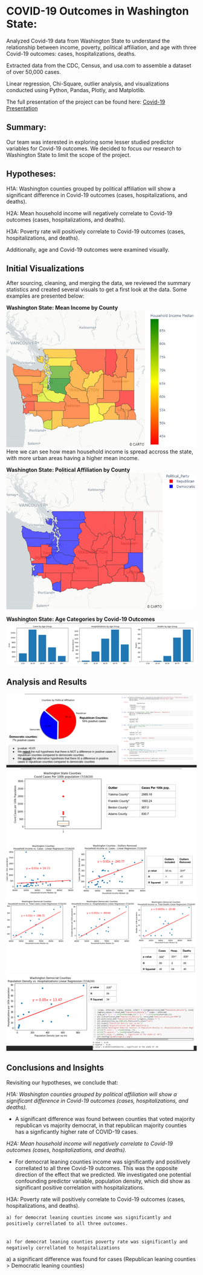 #  **COVID-19 Outcomes in Washington State:**

Analyzed Covid-19 data from Washington State to understand the relationship between income, poverty, political affiliation, and age with three Covid-19 outcomes: cases, hospitalizations, deaths.

Extracted data from the CDC, Census, and usa.com to assemble a dataset of over 50,000 cases.

Linear regression, Chi-Square, outlier analysis, and visualizations conducted using Python, Pandas, Plotly, and Matplotlib.

The full presentation of the project can be found here: [Covid-19 Presentation](https://github.com/mocchicone/Covid-19-Outcomes-in-Washington-State/blob/master/COVID-19%20Presentation.pptx)

## **Summary:** 

Our team was interested in exploring some lesser studied predictor variables for Covid-19 outcomes.  We decided to focus our research to Washington State to limit the scope of the project.  

## **Hypotheses:**

H1A: Washington counties grouped by political affiliation will show a significant difference in Covid-19 outcomes (cases, hospitalizations, and deaths).

H2A: Mean household income will negatively correlate to Covid-19 outcomes (cases, hospitalizations, and deaths).

H3A: Poverty rate will positively correlate to Covid-19 outcomes (cases, hospitalizations, and deaths).

Additionally, age and Covid-19 outcomes were examined visually.    

## **Initial Visualizations**

After sourcing, cleaning, and merging the data, we reviewed the summary statistics and created several visuals to get a first look at the data.  Some examples are presented below:

**Washington State: Mean Income by County**
![Income Heatmap](https://github.com/mocchicone/Covid-19-Outcomes-in-Washington-State/blob/master/Data%20Visualization/Visuals/Household%20Income%20Median.png)    
Here we can see how mean household income is spread accross the state, with more urban areas having a higher mean income.      
    


**Washington State: Political Affiliation by County** 
![Political Affiliation Map](https://github.com/mocchicone/Covid-19-Outcomes-in-Washington-State/blob/master/Data%20Visualization/Visuals/politics_map.png)    
    
**Washington State: Age Categories by Covid-19 Outcomes**     
![Covid Outcomes by Age Bar](https://github.com/mocchicone/Covid-19-Outcomes-in-Washington-State/blob/master/Data%20Visualization/Visuals/Age%20Bar%20Graphs.PNG)    






## **Analysis and Results**

![Chi_Square Pie](https://github.com/mocchicone/Covid-19-Outcomes-in-Washington-State/blob/master/Data%20Visualization/Visuals/Chi-Square.PNG)
![Outlier1](https://github.com/mocchicone/Covid-19-Outcomes-in-Washington-State/blob/master/Data%20Visualization/Visuals/Outlier%20Analysis.PNG)
![Outlier2](https://github.com/mocchicone/Covid-19-Outcomes-in-Washington-State/blob/master/Data%20Visualization/Visuals/Outlier%20Analysis2.PNG)
![Income vs Outcomes](https://github.com/mocchicone/Covid-19-Outcomes-in-Washington-State/blob/master/Data%20Visualization/Visuals/Income%20vs%20Outcomes.PNG)
![Population Density vs Outcomes](https://github.com/mocchicone/Covid-19-Outcomes-in-Washington-State/blob/master/Data%20Visualization/Visuals/Population%20Density.PNG)

## **Conclusions and Insights**

Revisiting our hypotheses, we conclude that: 

*H1A: Washington counties grouped by political affiliation will show a significant difference in Covid-19 outcomes (cases, hospitalizations, and deaths).*
- A significant difference was found between counties that voted majority republican vs majority democrat, in that republican majority counties has a signficantly higher rate of COVID-19 cases.

*H2A: Mean household income will negatively correlate to Covid-19 outcomes (cases, hospitalizations, and deaths).*
-   For democrat leaning counties income was significantly and positively correllated to all three Covid-19 outcomes.  This was the opposite direction of the effect that we predicted.  We investigated one potential confounding predictor variable, population density, which did show as significant positive correlation with hospitalizations.  


H3A: Poverty rate will positively correlate to Covid-19 outcomes (cases, hospitalizations, and deaths).


    a) for democrat leaning counties income was significantly and positively correllated to all three outcomes.


    a) for democrat leaning counties poverty rate was significantly and negatively correllated to hospitalizations



a) a significant difference was found for cases (Republican leaning counties > Democratic leaning counties)
